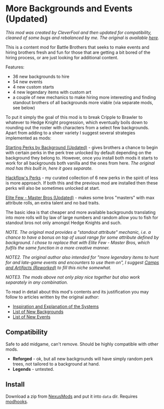 # More Backgrounds and Events (Updated)

*This mod was created by CleverFool and then updated for compatibility, cleaned of some bugs and rebalanced by me. The original is available [here][original].*

This is a content mod for Battle Brothers that seeks to make events and hiring brothers fresh and fun for those that are getting a bit bored of the hiring process, or are just looking for additional content.

Features:

- 36 new backgrounds to hire
- 54 new events
- 4 new custom starts
- 4 new legendary items with custom art
- a couple of new mechanics to make hiring more interesting and finding standout brothers of all backgrounds more viable (via separate mods, see below)

To put it simply the goal of this mod is to break Cripple to Brawler to whatever to Hedge Knight progression, which eventually boils down to rounding out the roster with characters from a select few backgrounds. Apart from adding to a sheer variety I suggest several strategies implemented as mods:

[Starting Perks by Background (Updated)][bgperks] - gives brothers a chance to begin with certain perks in the perk tree unlocked by default depending on the background they belong to. However, once you install both mods it starts to work for all backgrounds both vanilla and the ones from here. *The original mod has this built in, here it goes separate.*

[Hackflow's Perks][hackperks] - my curated collection of 6 new perks in the spirit of less is more approach. If both this and the previous mod are installed then these perks will also be sometimes unlocked at start.

[Elite Few - Master Bros (Updated)][elitefew] - makes some bros "masters" with max attribute rolls, an extra talent and no bad traits.

The basic idea is that cheaper and more available backgrounds translating into more rolls will by law of large numbers and random allow you to fish for standout bros not only amongst Hedge Knights and such.

*NOTE. The original mod provides a "standout attribute" mechanic, i.e. a chance to have a bonus on top of usual range for some attribute defined by background. I chose to replace that with Elite Few - Master Bros, which fulfils the same function in a more creative manner.*

*NOTE2. The original author also intended for "more legendary items to hunt for and late-game events and encounters to use them on", I suggest [Camps and Artifacts (Reworked)][camps] to fill this  niche somewhat.*

*NOTE3. The mods above not only play nice together but also work separately in any combination.*

To read in detail about this mod's contents and its justification you may follow to articles written by the original author:

- [Inspiration and Explanation of the Systems](https://www.nexusmods.com/battlebrothers/articles/56)
- [List of New Backgrounds](https://www.nexusmods.com/battlebrothers/articles/54)
- [List of New Events](https://www.nexusmods.com/battlebrothers/articles/55)


## Compatibility

Safe to add midgame, can't remove. Should be highly compatible with other mods.

- **Reforged** - ok, but all new backgrounds will have simply random perk trees, not tailored to a background at hand.
- **Legends** - untested.


## Install

Download a zip from [NexusMods][] and put it into `data` dir. Requires [modhooks][].


[original]: https://www.nexusmods.com/battlebrothers/mods/304
[bgperks]: https://www.nexusmods.com/battlebrothers/mods/661
[hackperks]: https://www.nexusmods.com/battlebrothers/mods/673
[elitefew]: https://www.nexusmods.com/battlebrothers/mods/665
[camps]: https://www.nexusmods.com/battlebrothers/mods/678

[NexusMods]: https://www.nexusmods.com/battlebrothers/mods/769
[modhooks]: https://www.nexusmods.com/battlebrothers/mods/42
